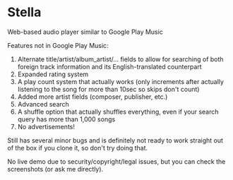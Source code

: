 # Stella
Web-based audio player similar to Google Play Music

Features not in Google Play Music:
1. Alternate title/artist/album_artist/... fields to allow for searching of both foreign track information and its English-translated counterpart
2. Expanded rating system
3. A play count system that actually works (only increments after actually listening to the song for more than 10sec so skips don't count)
4. Added more artist fields (composer, publisher, etc.)
5. Advanced search
6. A shuffle option that actually shuffles everything, even if your search query has more than 1,000 songs
7. No advertisements!

Still has several minor bugs and is definitely not ready to work straight out of the box if you clone it, so don't try doing that.

No live demo due to security/copyright/legal issues, but you can check the screenshots (or ask me directly).
